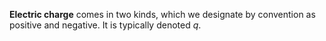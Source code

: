 **Electric charge** comes in two kinds, which we designate by convention as positive and negative. It is typically denoted $q$.